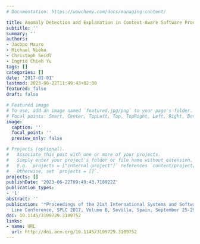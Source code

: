 ```yaml
---
# Documentation: https://wowchemy.com/docs/managing-content/

title: Anomaly Detection and Explanation in Context-Aware Software Product Lines
subtitle: ''
summary: ''
authors:
- Jacopo Mauro
- Michael Nieke
- Christoph Seidl
- Ingrid Chieh Yu
tags: []
categories: []
date: '2017-01-01'
lastmod: 2023-06-22T11:49:43+02:00
featured: false
draft: false

# Featured image
# To use, add an image named `featured.jpg/png` to your page's folder.
# Focal points: Smart, Center, TopLeft, Top, TopRight, Left, Right, BottomLeft, Bottom, BottomRight.
image:
  caption: ''
  focal_point: ''
  preview_only: false

# Projects (optional).
#   Associate this post with one or more of your projects.
#   Simply enter your project's folder or file name without extension.
#   E.g. `projects = ["internal-project"]` references `content/project/deep-learning/index.md`.
#   Otherwise, set `projects = []`.
projects: []
publishDate: '2023-06-22T09:49:43.718922Z'
publication_types:
- '1'
abstract: ''
publication: '*Proceedings of the 21st International Systems and Software Product
  Line Conference, SPLC 2017, Volume B, Sevilla, Spain, September 25-29, 2017*'
doi: 10.1145/3109729.3109752
links:
- name: URL
  url: http://doi.acm.org/10.1145/3109729.3109752
---
```

